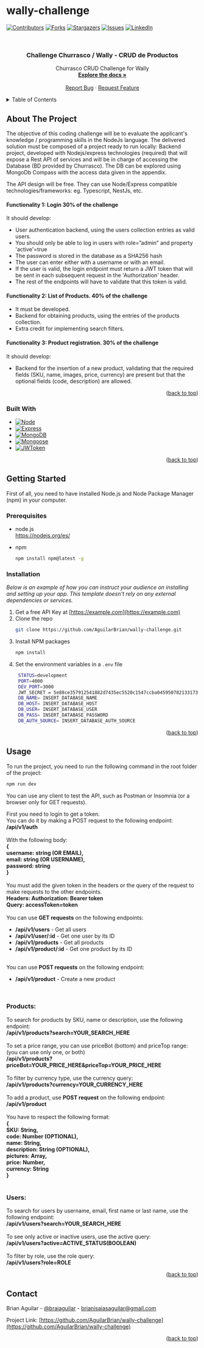 # wally-challenge

<a name="readme-top"></a>

[![Contributors][contributors-shield]][contributors-url]
[![Forks][forks-shield]][forks-url]
[![Stargazers][stars-shield]][stars-url]
[![Issues][issues-shield]][issues-url]
[![LinkedIn][linkedin-shield]][linkedin-url]



<!-- PROJECT LOGO -->
<br />
<div align="center">

  <h3 align="center">Challenge Churrasco / Wally - CRUD de Productos</h3>

  <p align="center">
    Churrasco CRUD Challenge for Wally
    <br />
    <a href="https://github.com/AguilarBrian/wally-challenge"><strong>Explore the docs »</strong></a>
    <br />
    <br />
    <a href="https://github.com/AguilarBrian/wally-challenge/issues">Report Bug</a>
    ·
    <a href="https://github.com/AguilarBrian/wally-challenge/issues">Request Feature</a>
  </p>
</div>



<!-- TABLE OF CONTENTS -->
<details>
  <summary>Table of Contents</summary>
  <ol>
    <li>
      <a href="#about-the-project">About The Project</a>
      <ul>
        <li><a href="#built-with">Built With</a></li>
      </ul>
    </li>
    <li>
      <a href="#getting-started">Getting Started</a>
      <ul>
        <li><a href="#prerequisites">Prerequisites</a></li>
        <li><a href="#installation">Installation</a></li>
      </ul>
    </li>
    <li><a href="#usage">Usage</a></li>
  </ol>
</details>



<!-- ABOUT THE PROJECT -->
## About The Project

The objective of this coding challenge will be to evaluate the applicant's knowledge / programming skills in the NodeJs language.
The delivered solution must be composed of a project ready to run locally:
Backend project, developed with Nodejs/express technologies (required) that will expose a Rest API of services and will be in charge of accessing the Database (BD provided by Churrasco).
The DB can be explored using MongoDb Compass with the access data given in the appendix.

The API design will be free. They can use Node/Express compatible technologies/frameworks: eg. Typescript, NestJs, etc.

#### Functionality 1: Login 30% of the challenge

It should develop:
- User authentication backend, using the users collection entries as valid users.
- You should only be able to log in users with role=”admin” and property 'active'=true
- The password is stored in the database as a SHA256 hash
- The user can enter either with a username or with an email.
- If the user is valid, the login endpoint must return a JWT token that will be sent in each subsequent request in the 'Authorization' header.
- The rest of the endpoints will have to validate that this token is valid.

#### Functionality 2: List of Products. 40% of the challenge
- It must be developed.
- Backend for obtaining products, using the entries of the products collection.
- Extra credit for implementing search filters.

#### Functionality 3: Product registration. 30% of the challenge
It should develop:
- Backend for the insertion of a new product, validating that the required fields (SKU, name, images, price, currency) are present but that the optional fields (code, description) are allowed.

<p align="right">(<a href="#readme-top">back to top</a>)</p>



### Built With

* [![Node][Node.com]][Node-url]
* [![Express][Express.com]][Express-url]
* [![MongoDB][MongoDB.com]][MongoDB-url]
* [![Mongoose][Mongoose.com]][Mongoose-url]
* [![JWToken][JWToken.com]][JWToken-url]

<p align="right">(<a href="#readme-top">back to top</a>)</p>



<!-- GETTING STARTED -->
## Getting Started

First of all, you need to have installed Node.js and Node Package Manager (npm) in your computer.

### Prerequisites

* node.js<br/>
  https://nodejs.org/es/

* npm
  ```sh
  npm install npm@latest -g
  ```

### Installation

_Below is an example of how you can instruct your audience on installing and setting up your app. This template doesn't rely on any external dependencies or services._

1. Get a free API Key at [https://example.com](https://example.com)
2. Clone the repo
   ```sh
   git clone https://github.com/AguilarBrian/wally-challenge.git
   ```
3. Install NPM packages
   ```sh
   npm install
   ```
4. Set the environment variables in a `.env` file
   ```sh
    STATUS=development
    PORT=4000
    DEV_PORT=3000
    JWT_SECRET = 5e88ce357912541882d7435ec5520c1547ccba045950782133173dc4017c40e3
    DB_NAME= INSERT_DATABASE_NAME
    DB_HOST= INSERT_DATABASE_HOST
    DB_USER= INSERT_DATABASE_USER
    DB_PASS= INSERT_DATABASE_PASSWORD
    DB_AUTH_SOURCE= INSERT_DATABASE_AUTH_SOURCE
   ```

<p align="right">(<a href="#readme-top">back to top</a>)</p>



<!-- USAGE EXAMPLES -->
## Usage

To run the project, you need to run the following command in the root folder of the project:

```sh
npm run dev
```

You can use any client to test the API, such as Postman or Insomnia (or a browser only for GET requests).

First you need to login to get a token.<br/>
You can do it by making a POST request to the following endpoint:<br/>
<strong>/api/v1/auth</strong><br/>
<br/>
With the following body:<br/>
<strong>
{<br/>
    username: string (OR EMAIL),<br/>
    email: string (OR USERNAME),<br/>
    password: string<br/>
}
</strong><br/>
<br/>
You must add the given token in the headers or the query of the request to make requests to the other endpoints.<br/>
<strong>Headers: Authorization: Bearer token</strong><br/>
<strong>Query: accessToken=token</strong><br/>
<br/>
You can use <strong>GET requests</strong> on the following endpoints:<br/>
<ul>
    <li><strong>/api/v1/users</strong>  -  Get all users<br/></li>
    <li><strong>/api/v1/user/:id</strong>  -  Get one user by its ID<br/></li>
    <li><strong>/api/v1/products</strong>  -  Get all products<br/></li>
    <li><strong>/api/v1/product/:id</strong>  -  Get one product by its ID</li>
</ul>
<br/>
You can use <strong>POST requests</strong> on the following endpoint:<br/>
<ul>
    <li><strong>/api/v1/product</strong>  -  Create a new product<br/></li>
</ul>
<br/>


<h3>Products:</h3>

To search for products by SKU, name or description, use the following endpoint:<br/>
<strong>/api/v1/products?search=YOUR_SEARCH_HERE</strong><br/>
<br/>
To set a price range, you can use priceBot (bottom) and priceTop range: (you can use only one, or both)<br/>
<strong>/api/v1/products?priceBot=YOUR_PRICE_HERE&priceTop=YOUR_PRICE_HERE</strong><br/>
<br/>
To filter by currency type, use the currency query:<br/>
<strong>/api/v1/products?currency=YOUR_CURRENCY_HERE</strong><br/>
<br/>
To add a product, use <strong>POST request</strong> on the following endpoint:<br/>
<strong>/api/v1/product</strong><br/>
<br/>
You have to respect the following format:<br/>
<strong>
{<br/>
    SKU: String,<br/>
    code: Number (OPTIONAL),<br/>
    name: String,<br/>
    description: String (OPTIONAL),<br/>
    pictures: Array<string>,<br/>
    price: Number,<br/>
    currency: String<br/>
}
</strong><br/>
<br/>

<h3>Users:</h3>

To search for users by username, email, first name or last name, use the following endpoint:<br/>
<strong>/api/v1/users?search=YOUR_SEARCH_HERE</strong><br/>
<br/>
To see only active or inactive users, use the active query:<br/>
<strong>/api/v1/users?active=ACTIVE_STATUS(BOOLEAN)</strong><br/>
<br/>
To filter by role, use the role query:<br/>
<strong>/api/v1/users?role=ROLE</strong><br/>

<p align="right">(<a href="#readme-top">back to top</a>)</p>

<!-- CONTACT -->
## Contact

Brian Aguilar - [@braiaguilar](https://twitter.com/braiaguilar) - brianisaiasaguilar@gmail.com

Project Link: [https://github.com/AguilarBrian/wally-challenge](https://github.com/AguilarBrian/wally-challenge)

<p align="right">(<a href="#readme-top">back to top</a>)</p>

<!-- MARKDOWN LINKS & IMAGES -->
[contributors-shield]: https://img.shields.io/github/contributors/AguilarBrian/wally-challenge.svg?style=for-the-badge
[contributors-url]: https://github.com/AguilarBrian/wally-challenge/graphs/contributors
[forks-shield]: https://img.shields.io/github/forks/AguilarBrian/wally-challenge.svg?style=for-the-badge
[forks-url]: https://github.com/AguilarBrian/wally-challenge/network/members
[stars-shield]: https://img.shields.io/github/stars/AguilarBrian/wally-challenge.svg?style=for-the-badge
[stars-url]: https://github.com/AguilarBrian/wally-challenge/stargazers
[issues-shield]: https://img.shields.io/github/issues/AguilarBrian/wally-challenge.svg?style=for-the-badge
[issues-url]: https://github.com/AguilarBrian/wally-challenge/issues
[linkedin-shield]: https://img.shields.io/badge/-LinkedIn-black.svg?style=for-the-badge&logo=linkedin&colorB=555
[linkedin-url]: https://linkedin.com/in/braiaguilar
[Node.com]: https://img.shields.io/badge/Node.js-43853D?style=for-the-badge&logo=node.js&logoColor=white
[Node-url]: https://nodejs.org/
[Express.com]: https://img.shields.io/badge/Express.js-404D59?style=for-the-badge&logo=express&logoColor=white
[Express-url]: https://expressjs.com/
[MongoDB.com]: https://img.shields.io/badge/MongoDB-4EA94B?style=for-the-badge&logo=mongodb&logoColor=white
[MongoDB-url]: https://www.mongodb.com/
[Mongoose.com]: https://img.shields.io/badge/Mongoose-47A248?style=for-the-badge&logo=mongoose&logoColor=white
[Mongoose-url]: https://mongoosejs.com/
[JWToken.com]: https://img.shields.io/badge/JSON%20Web%20Token-000000?style=for-the-badge&logo=json-web-tokens&logoColor=white
[JWToken-url]: https://jwt.io/